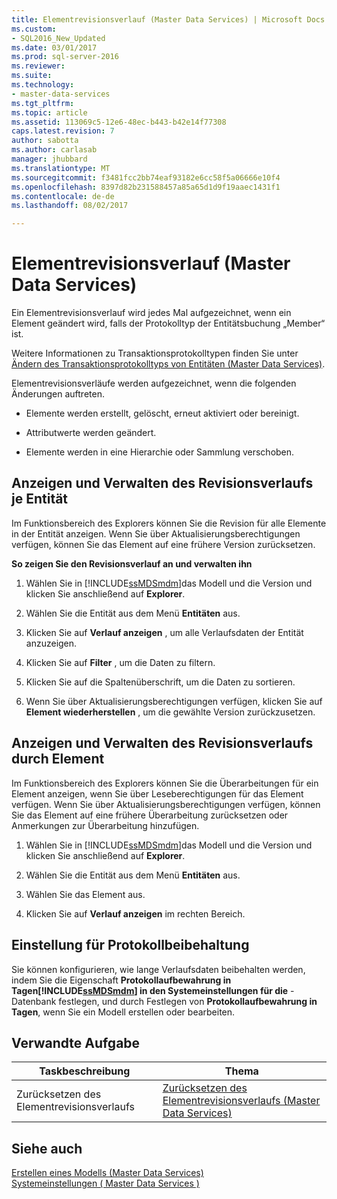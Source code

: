 ```yaml
---
title: Elementrevisionsverlauf (Master Data Services) | Microsoft Docs
ms.custom:
- SQL2016_New_Updated
ms.date: 03/01/2017
ms.prod: sql-server-2016
ms.reviewer: 
ms.suite: 
ms.technology:
- master-data-services
ms.tgt_pltfrm: 
ms.topic: article
ms.assetid: 113069c5-12e6-48ec-b443-b42e14f77308
caps.latest.revision: 7
author: sabotta
ms.author: carlasab
manager: jhubbard
ms.translationtype: MT
ms.sourcegitcommit: f3481fcc2bb74eaf93182e6cc58f5a06666e10f4
ms.openlocfilehash: 8397d82b231588457a85a65d1d9f19aaec1431f1
ms.contentlocale: de-de
ms.lasthandoff: 08/02/2017

---
```

# <a name="member-revision-history-master-data-services"></a>Elementrevisionsverlauf (Master Data Services)
  Ein Elementrevisionsverlauf wird jedes Mal aufgezeichnet, wenn ein Element geändert wird, falls der Protokolltyp der Entitätsbuchung „Member“ ist.  
  
 Weitere Informationen zu Transaktionsprotokolltypen finden Sie unter [Ändern des Transaktionsprotokolltyps von Entitäten &#40;Master Data Services&#41;](../master-data-services/change-the-entity-transaction-log-type-master-data-services.md).  
  
 Elementrevisionsverläufe werden aufgezeichnet, wenn die folgenden Änderungen auftreten.  
  
-   Elemente werden erstellt, gelöscht, erneut aktiviert oder bereinigt.  
  
-   Attributwerte werden geändert.  
  
-   Elemente werden in eine Hierarchie oder Sammlung verschoben.  
  
## <a name="view-and-manage-revision-history-by-entity"></a>Anzeigen und Verwalten des Revisionsverlaufs je Entität  
 Im Funktionsbereich des Explorers können Sie die Revision für alle Elemente in der Entität anzeigen. Wenn Sie über Aktualisierungsberechtigungen verfügen, können Sie das Element auf eine frühere Version zurücksetzen.  
  
 **So zeigen Sie den Revisionsverlauf an und verwalten ihn**  
  
1.  Wählen Sie in [!INCLUDE[ssMDSmdm](../includes/ssmdsmdm-md.md)]das Modell und die Version und klicken Sie anschließend auf **Explorer**.  
  
2.  Wählen Sie die Entität aus dem Menü **Entitäten** aus.  
  
3.  Klicken Sie auf **Verlauf anzeigen** , um alle Verlaufsdaten der Entität anzuzeigen.  
  
4.  Klicken Sie auf **Filter** , um die Daten zu filtern.  
  
5.  Klicken Sie auf die Spaltenüberschrift, um die Daten zu sortieren.  
  
6.  Wenn Sie über Aktualisierungsberechtigungen verfügen, klicken Sie auf **Element wiederherstellen** , um die gewählte Version zurückzusetzen.  
  
## <a name="view-and-manage-revision-history-by-member"></a>Anzeigen und Verwalten des Revisionsverlaufs durch Element  
 Im Funktionsbereich des Explorers können Sie die Überarbeitungen für ein Element anzeigen, wenn Sie über Leseberechtigungen für das Element verfügen. Wenn Sie über Aktualisierungsberechtigungen verfügen, können Sie das Element auf eine frühere Überarbeitung zurücksetzen oder Anmerkungen zur Überarbeitung hinzufügen.  
  
1.  Wählen Sie in [!INCLUDE[ssMDSmdm](../includes/ssmdsmdm-md.md)]das Modell und die Version und klicken Sie anschließend auf **Explorer**.  
  
2.  Wählen Sie die Entität aus dem Menü **Entitäten** aus.  
  
3.  Wählen Sie das Element aus.  
  
4.  Klicken Sie auf **Verlauf anzeigen** im rechten Bereich.  
  
## <a name="log-retention-setting"></a>Einstellung für Protokollbeibehaltung  
 Sie können konfigurieren, wie lange Verlaufsdaten beibehalten werden, indem Sie die Eigenschaft **Protokollaufbewahrung in Tagen[!INCLUDE[ssMDSmdm](../includes/ssmdsmdm-md.md)] in den Systemeinstellungen für die** -Datenbank festlegen, und durch Festlegen von **Protokollaufbewahrung in Tagen**, wenn Sie ein Modell erstellen oder bearbeiten.  
  
## <a name="related-task"></a>Verwandte Aufgabe  
  
|Taskbeschreibung|Thema|  
|----------------------|-----------|  
|Zurücksetzen des Elementrevisionsverlaufs|[Zurücksetzen des Elementrevisionsverlaufs &#40;Master Data Services&#41;](../master-data-services/rollback-member-revision-history-master-data-services.md)|  
  
## <a name="see-also"></a>Siehe auch  
 [Erstellen eines Modells &#40;Master Data Services&#41;](../master-data-services/create-a-model-master-data-services.md)   
 [Systemeinstellungen &#40; Master Data Services &#41;](../master-data-services/system-settings-master-data-services.md)  
  
  
